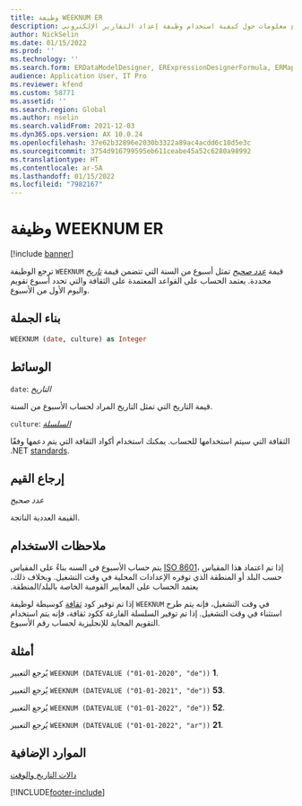 ```yaml
---
title: وظيفة WEEKNUM ER
description: يوفر هذا الموضوع معلومات حول كيفية استخدام وظيفة إعداد التقارير الإلكتروني WEEKNUM (ER).
author: NickSelin
ms.date: 01/15/2022
ms.prod: ''
ms.technology: ''
ms.search.form: ERDataModelDesigner, ERExpressionDesignerFormula, ERMappedFormatDesigner, ERModelMappingDesigner
audience: Application User, IT Pro
ms.reviewer: kfend
ms.custom: 58771
ms.assetid: ''
ms.search.region: Global
ms.author: nselin
ms.search.validFrom: 2021-12-03
ms.dyn365.ops.version: AX 10.0.24
ms.openlocfilehash: 37e62b32896e2030b3322a89ac4acdd6c18d5e3c
ms.sourcegitcommit: 3754d916799595eb611ceabe45a52c6280a98992
ms.translationtype: HT
ms.contentlocale: ar-SA
ms.lasthandoff: 01/15/2022
ms.locfileid: "7982167"
---
```

# <a name="weeknum-er-function"></a>وظيفة WEEKNUM ER

[!include [banner](../includes/banner.md)]

ترجع الوظيفة `WEEKNUM` قيمة *[عدد صحيح](er-formula-supported-data-types-primitive.md#integer)* تمثل أسبوع من السنة التي تتضمن قيمة *[تاريخ](er-formula-supported-data-types-primitive.md#date)* محددة. يعتمد الحساب على القواعد المعتمدة على الثقافة والتي تحدد أسبوع تقويم واليوم الأول من الأسبوع.

## <a name="syntax"></a>بناء الجملة

```vb
WEEKNUM (date, culture) as Integer
```

## <a name=""></a><a name="arguments">الوسائط</a>

`date`: *التاريخ*

قيمة التاريخ التي تمثل التاريخ المراد لحساب الأسبوع من السنة.

`culture`: *[السلسلة](er-formula-supported-data-types-primitive.md#string)*

الثقافة التي سيتم استخدامها للحساب. يمكنك استخدام أكواد الثقافة التي يتم دعمها وفقًا .NET [standards](/dotnet/api/system.globalization.cultureinfo.getcultures?view=net-5.0).

## <a name="return-values"></a>إرجاع القيم

*عدد صحيح*

القيمة العددية الناتجة.

## <a name="usage-notes"></a>ملاحظات الاستخدام

يتم حساب الأسبوع في السنه بناءً على المقياس [ISO 8601](https://www.iso.org/iso-8601-date-and-time-format.html)، إذا تم اعتماد هذا المقياس ‏‫حسب البلد أو المنطقة الذي توفره الإعدادات المحلية في وقت التشغيل. وبخلاف ذلك، يعتمد الحساب على المعايير القومية الخاصة بالبلد/المنطقة.

إذا تم توفير كود [ثقافة](#arguments) كوسيطة لوظيفة `WEEKNUM` في وقت التشغيل، فإنه يتم طرح استثناء في وقت التشغيل. إذا تم توفير السلسلة الفارغة ككود ثقافة، فإنه يتم استخدام التقويم المحايد للإنجليزية لحساب رقم الأسبوع.

## <a name="examples"></a>أمثلة

يُرجع التعبير `WEEKNUM (DATEVALUE ("01-01-2020", "de"))` **1**.

يُرجع التعبير `WEEKNUM (DATEVALUE ("01-01-2021", "de"))` **53**.

يُرجع التعبير `WEEKNUM (DATEVALUE ("01-01-2022", "de"))` **52**.

يُرجع التعبير `WEEKNUM (DATEVALUE ("01-01-2022", "ar"))` **21**.

## <a name="additional-resources"></a>الموارد الإضافية

[‏‫دالات التاريخ والوقت‬](er-functions-category-datetime.md)

[!INCLUDE[footer-include](../../../includes/footer-banner.md)]
